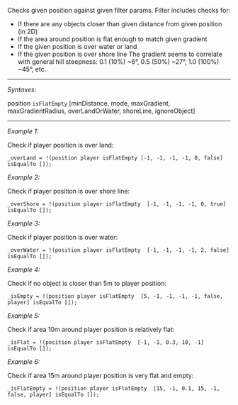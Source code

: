 Checks given position against given filter params. Filter includes checks for:
* If there are any objects closer than given distance from given position (in 2D)
* If the area around position is flat enough to match given gradient
* If the given position is over water or land
* If the given position is over shore line
The gradient seems to correlate with general hill steepness: 0.1 (10%) ~6°, 0.5 (50%) ~27°, 1.0 (100%) ~45°, etc.


---
*Syntaxes:*

position `isFlatEmpty` [minDistance, mode, maxGradient, maxGradientRadius, overLandOrWater, shoreLine, ignoreObject]

---
*Example 1:*

Check if player position is over land:

```sqf
_overLand = !(position player isFlatEmpty [-1, -1, -1, -1, 0, false] isEqualTo []);
```

*Example 2:*

Check if player position is over shore line:

```sqf
_overShore = !(position player isFlatEmpty  [-1, -1, -1, -1, 0, true] isEqualTo []);
```

*Example 3:*

Check if player position is over water:

```sqf
_overWater = !(position player isFlatEmpty  [-1, -1, -1, -1, 2, false] isEqualTo []);
```

*Example 4:*

Check if no object is closer than 5m to player position:

```sqf
_isEmpty = !(position player isFlatEmpty  [5, -1, -1, -1, -1, false, player] isEqualTo []);
```

*Example 5:*

Check if area 10m around player position is relatively flat:

```sqf
_isFlat = !(position player isFlatEmpty  [-1, -1, 0.3, 10, -1] isEqualTo []);
```

*Example 6:*

Check if area 15m around player position is very flat and empty:

```sqf
_isFlatEmpty = !(position player isFlatEmpty  [15, -1, 0.1, 15, -1, false, player] isEqualTo []);
```